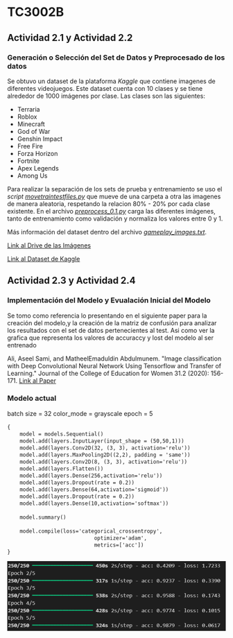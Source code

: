 # TC3002B

## Actividad 2.1 y Actividad 2.2
### Generación o Selección del Set de Datos y Preprocesado de los datos 
Se obtuvo un dataset de la plataforma _Kaggle_ que contiene imagenes de diferentes videojuegos. Este dataset cuenta con 10 clases y se tiene alrededor de 1000 imágenes por clase.
Las clases son las siguientes:
* Terraria
* Roblox
* Minecraft
* God of War
* Genshin Impact
* Free Fire
* Forza Horizon
* Fortnite
* Apex Legends
* Among Us

Para realizar la separación de los sets de prueba y entrenamiento se uso el _script_ [*movetraintestfiles.py*](https://github.com/AdrenalChip/TC3002B/blob/main/movetraintestfiles.py) que mueve de una carpeta a otra las imagenes de manera aleatoria, respetando la relacion 80% - 20% por cada clase existente.
En el archivo [*preprocess_0.1.py*](https://github.com/AdrenalChip/TC3002B/blob/main/preprocess_0.1.py) carga las diferentes imágenes, tanto de entrenamiento como validación y normaliza los valores entre 0 y 1. 

Más información del dataset dentro del archivo [*gameplay_images.txt*](https://github.com/AdrenalChip/TC3002B/blob/main/gameplay_images.txt).   

[Link al Drive de las Imágenes](https://drive.google.com/drive/folders/11SkaT7sGMPT6QlXJ7xYzSnjdPyowvUmV?usp=sharing)

[Link al Dataset de Kaggle](https://www.kaggle.com/datasets/aditmagotra/gameplay-images)

## Actividad 2.3 y Actividad 2.4
### Implementación del Modelo y Evualación Inicial del Modelo

Se tomo como referencia lo presentando en el siguiente paper para la creación del modelo,y la creación de la matriz de confusión para analizar los resultados con el set de datos pertenecientes al test. Asi como ver la grafica que representa los valores de accuraccy y lost del modelo al ser entrenado

Ali, Aseel Sami, and MatheelEmaduldin Abdulmunem. "Image classification with Deep Convolutional Neural Network Using Tensorflow and Transfer of Learning." Journal of the College of Education for Women 31.2 (2020): 156-171.
[Link al Paper](https://www.iasj.net/iasj/download/7e648e76d9363337)

### Modelo actual
batch size = 32
color_mode = grayscale
epoch = 5

```
{
    model = models.Sequential()
    model.add(layers.InputLayer(input_shape = (50,50,1)))
    model.add(layers.Conv2D(32, (3, 3), activation='relu'))
    model.add(layers.MaxPooling2D((2,2), padding = 'same'))
    model.add(layers.Conv2D(8, (3, 3), activation='relu'))
    model.add(layers.Flatten())
    model.add(layers.Dense(256,activation='relu'))
    model.add(layers.Dropout(rate = 0.2))
    model.add(layers.Dense(64,activation='sigmoid'))
    model.add(layers.Dropout(rate = 0.2))
    model.add(layers.Dense(10,activation='softmax'))

    model.summary()

    model.compile(loss='categorical_crossentropy',
	    					optimizer='adam',
		    				metrics=['acc'])
}
```

![Progress of the epochs](mod_1_epochs.png)